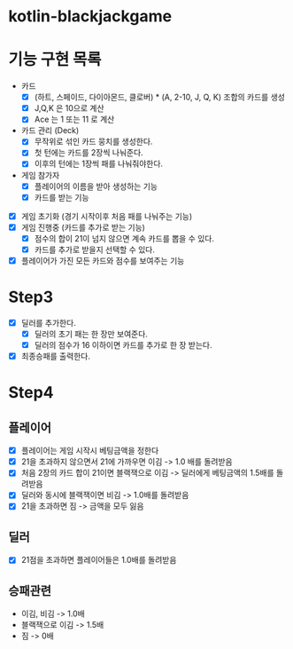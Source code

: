 # kotlin-blackjackgame

# 기능 구현 목록 
- 카드
  - [x] (하트, 스페이드, 다이아몬드, 클로버) * (A, 2-10, J, Q, K) 조합의 카드를 생성
  - [x] J,Q,K 은 10으로 계산
  - [x] Ace 는 1 또는 11 로 계산
  
- 카드 관리 (Deck)
  - [x] 무작위로 섞인 카드 뭉치를 생성한다.
  - [x] 첫 턴에는 카드를 2장씩 나눠준다.
  - [x] 이후의 턴에는 1장씩 패를 나눠줘야한다.
- 게임 참가자
  - [x] 플레이어의 이름을 받아 생성하는 기능
  - [x] 카드를 받는 기능
- [x] 게임 초기화 (경기 시작이후 처음 패를 나눠주는 기능)
- [x] 게임 진행중 (카드를 추가로 받는 기능)
  - [x] 점수의 합이 21이 넘지 않으면 계속 카드를 뽑을 수 있다.
  - [x] 카드를 추가로 받을지 선택할 수 있다. 
- [x] 플레이어가 가진 모든 카드와 점수를 보여주는 기능

# Step3

- [x] 딜러를 추가한다.
  - [x] 딜러의 초기 패는 한 장만 보여준다. 
  - [x] 딜러의 점수가 16 이하이면 카드를 추가로 한 장 받는다. 
- [x] 최종승패를 출력한다.

# Step4

## 플레이어
- [x] 플레이어는 게임 시작시 베팅금액을 정한다
- [x] 21을 초과하지 않으면서 21에 가까우면 이김 -> 1.0 배를 돌려받음
- [x] 처음 2장의 카드 합이 21이면 블랙잭으로 이김 -> 딜러에게 베팅금액의 1.5배를 돌려받음
- [x] 딜러와 동시에 블랙잭이면 비김 -> 1.0배를 돌려받음
- [x] 21을 초과하면 짐 -> 금액을 모두 잃음

## 딜러
- [x] 21점을 초과하면 플레이어들은 1.0배를 돌려받음

## 승패관련
- 이김, 비김 -> 1.0배
- 블랙잭으로 이김 -> 1.5배
- 짐 -> 0배

